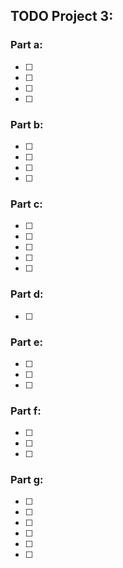 ## TODO Project 3:


### Part a:

- [ ] 
- [ ] 
- [ ] 
- [ ] 

### Part b:

- [ ] 
- [ ] 
- [ ] 
- [ ] 

### Part c:

- [ ] 
- [ ] 
- [ ] 
- [ ] 
- [ ] 

### Part d:

- [ ] 

### Part e:

- [ ] 
- [ ] 
- [ ] 

### Part f:

- [ ] 
- [ ] 
- [ ] 

### Part g:

- [ ] 
- [ ] 
- [ ] 
- [ ] 
- [ ] 
- [ ] 
